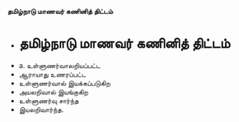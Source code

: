 **தமிழ்நாடு மாணவர் கணினித் திட்டம்**
- # தமிழ்நாடு மாணவர் கணினித் திட்டம்
- a. உள்ளுணர்வாலறியப்பட்ட
- ஆராயாது உணரப்பட்ட
- உள்ளுணர்வால் இயக்கப்படுகிற
- அயலறிவால் இயங்குகிற
- உள்ளுணர்வு சார்ந்த
- இயலறிவார்ந்த.

